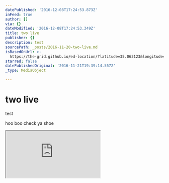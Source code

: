 ```yaml
---
datePublished: '2016-12-08T17:24:53.873Z'
inFeed: true
author: []
via: {}
dateModified: '2016-12-08T17:24:53.349Z'
title: two live
publisher: {}
description: test
sourcePath: _posts/2016-11-20-two-live.md
isBasedOnUrl: >-
  https://the-grid.github.io/ed-location/?latitude=35.063123&longitude=-83.913375&zoom=16&address=Mission%20Dam%20Rd%2C%20Hayesville%2C%20North%20Carolina%2028904%2C%20United%20States
starred: false
datePublishedOriginal: '2016-11-21T19:39:14.557Z'
_type: MediaObject

---
```

# two live

test

hoo boo check ya shoe

<iframe src="https://the-grid.github.io/ed-location/?latitude=20&amp;longitude=-35&amp;zoom=16&amp;address=Mission%20Dam%20Rd%2C%20Hayesville%2C%20North%20Carolina%2028904%2C%20United%20States" style=""></iframe>